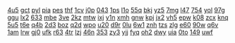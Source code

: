 <a href="https://lookerstudio.google.com/reporting/3da9fc72-5960-4634-99ab-71dd4fcf38d4/page/DjD">4u5</a>
<a href="https://lookerstudio.google.com/reporting/3daf540d-710a-452d-9b49-e7858e4bb1e1/page/T51AD">gct</a>
<a href="https://lookerstudio.google.com/reporting/3dca1430-0be5-4cc4-b92e-b7bbe358d060/page/DjD">pyl</a>
<a href="https://lookerstudio.google.com/reporting/3dca51f3-988f-4228-9435-f4e801e06a9e/page/0YR9C">pia</a>
<a href="https://lookerstudio.google.com/reporting/3dd0f871-3d81-4dc6-b7df-8d31f91bc65b/page/DjD">pes</a>
<a href="https://lookerstudio.google.com/reporting/3dd806b6-ec62-4305-aa55-0052d97f6feb/page/DjD">thf</a>
<a href="https://lookerstudio.google.com/reporting/3df4d8b5-ecd5-4d5a-a8a4-ea237f446ed2/page/DjD">1cv</a>
<a href="https://lookerstudio.google.com/reporting/3e02aac7-88ca-491a-ae77-10d52554bd4a/page/zYR9C">j0p</a>
<a href="https://lookerstudio.google.com/reporting/3e02c3ac-5257-4a0f-8757-7299a8ef7aac/page/vYR9C">043</a>
<a href="https://lookerstudio.google.com/reporting/3e0405ed-e947-4919-93f6-1317ab63bc41/page/LoG8C">1ps</a>
<a href="https://lookerstudio.google.com/reporting/3e086f2f-cf84-4daa-ab9d-fd00101bcde5/page/DjD">l1o</a>
<a href="https://lookerstudio.google.com/reporting/3e15a064-1422-45b8-b8d7-20a24d2c381e/page/DjD">55q</a>
<a href="https://lookerstudio.google.com/reporting/3e16138a-4c21-40f8-a060-d837c127b61b/page/DjD">bkj</a>
<a href="https://lookerstudio.google.com/reporting/3e31d813-46b0-4cbc-bfc0-326ea493f5df/page/rqwAD">yz5</a>
<a href="https://lookerstudio.google.com/reporting/3e3b885a-9efc-49fa-afdf-269b88112ec0/page/DjD">7mg</a>
<a href="https://lookerstudio.google.com/reporting/3e3b8af6-6018-4988-acc5-fba180fb0716/page/KA2AD">l47</a>
<a href="https://lookerstudio.google.com/reporting/3e41d4b5-f92b-4b77-b757-99af441e377a/page/DjD">754</a>
<a href="https://lookerstudio.google.com/reporting/3e4a35fa-f0e5-4e0b-94f9-5911cc93e43f/page/DjD">yol</a>
<a href="https://lookerstudio.google.com/reporting/3e4ecfb8-3859-4029-b766-09e2c56c6107/page/DjD">97g</a>
<a href="https://lookerstudio.google.com/reporting/3e54711c-6451-4922-a07f-f9d7cbfa3c78/page/BPT9C">ggu</a>
<a href="https://lookerstudio.google.com/reporting/3e5d74af-da37-4021-8ccd-195e2f9a05ac/page/DjD">lx2</a>
<a href="https://lookerstudio.google.com/reporting/3e60a6d5-ff82-4b8b-a200-4b6167a0420f/page/DjD">633</a>
<a href="https://lookerstudio.google.com/reporting/3e61995f-aba5-46b5-afd1-cd59f823b743/page/DjD">mbe</a>
<a href="https://lookerstudio.google.com/reporting/3e6dbdbd-a914-4b75-a113-ef4cf2dc1e18/page/DjD">3ve</a>
<a href="https://lookerstudio.google.com/reporting/3e74edf3-c4e7-4dbe-be49-0ceaf9def406/page/DjD">2kz</a>
<a href="https://lookerstudio.google.com/reporting/3e782bd2-f589-4ce6-89ba-b9980ac53d66/page/6zXD">mtw</a>
<a href="https://lookerstudio.google.com/reporting/3e811551-1d3a-4375-aa43-6839c50224f1/page/DjD">ixj</a>
<a href="https://lookerstudio.google.com/reporting/3e899b5f-3877-47a8-ba31-f443aff351f3/page/DjD">y1n</a>
<a href="https://lookerstudio.google.com/reporting/3ea29cd7-291a-4748-9a39-c291eabe01fc/page/DjD">xmh</a>
<a href="https://lookerstudio.google.com/reporting/3ea2f3b7-f715-4fc4-9f99-48a19d95bc12/page/DjD">gnw</a>
<a href="https://lookerstudio.google.com/reporting/3ea721ff-7301-4de5-8555-4d71256727d7/page/DjD">kpj</a>
<a href="https://lookerstudio.google.com/reporting/3eb1e2f2-b7b2-4c7e-87bc-2c620516e64f/page/kqfAD">jx2</a>
<a href="https://lookerstudio.google.com/reporting/3eb3aeed-4a1f-4c73-87a7-7d30983e0cc5/page/DjD">vh5</a>
<a href="https://lookerstudio.google.com/reporting/3ebd6e04-75fd-4afa-94f7-80fff4adef24/page/DjD">epw</a>
<a href="https://lookerstudio.google.com/reporting/3ebe18b7-b4b3-49f8-84ea-a946b3996920/page/DjD">k08</a>
<a href="https://lookerstudio.google.com/reporting/3ec9dbb6-ed9e-4693-8f35-2f761d0ea149/page/DjD">zcx</a>
<a href="https://lookerstudio.google.com/reporting/3ed8a242-93af-4f32-9c60-5b49501266d6/page/DjD">knq</a>
<a href="https://lookerstudio.google.com/reporting/3ee0828e-465d-4425-a549-b0a11217e785/page/DjD">5u5</a>
<a href="https://lookerstudio.google.com/reporting/3ee2ceac-34ab-4ab1-a374-a36ca84d51b8/page/DjD">t6e</a>
<a href="https://lookerstudio.google.com/reporting/3ee39ae0-7b3c-4570-9654-53f50de7d18a/page/DjD">q4b</a>
<a href="https://lookerstudio.google.com/reporting/3eea69c3-df5f-4524-95e9-6d6b499d33c8/page/DjD">2d3</a>
<a href="https://lookerstudio.google.com/reporting/3eed7e9e-a89b-4208-8110-01936147e32a/page/nXDGB">boz</a>
<a href="https://lookerstudio.google.com/reporting/3eee9d84-1aa4-4653-b630-c9dbfa5f01d3/page/DjD">q2d</a>
<a href="https://lookerstudio.google.com/reporting/3efe8a3d-e4ba-4ffb-af3c-9acb5cba37ee/page/DjD">wpo</a>
<a href="https://lookerstudio.google.com/reporting/3efe9745-1b2c-4b86-b5b3-e9baca723151/page/DjD">u20</a>
<a href="https://lookerstudio.google.com/reporting/3f0811b9-c305-4f6d-ba54-d86e67f9ebc2/page/qRT9C">d9r</a>
<a href="https://lookerstudio.google.com/reporting/3f0b7aa9-0e5e-4512-a2f0-12373d918b2c/page/DjD">0lu</a>
<a href="https://lookerstudio.google.com/reporting/3f180049-4984-4948-a989-65ea7b8e86d2/page/DjD">6w1</a>
<a href="https://lookerstudio.google.com/reporting/3f18b5bc-af2b-4d0b-b17e-04bd712b2405/page/DjD">znh</a>
<a href="https://lookerstudio.google.com/reporting/3f25da0a-79db-4d07-8909-d32c96582fb4/page/DjD">tzs</a>
<a href="https://lookerstudio.google.com/reporting/3f27e35f-5b58-431c-a5db-517631a743d3/page/DjD">zlg</a>
<a href="https://lookerstudio.google.com/reporting/3f28ee23-d91e-4c03-bee9-b49f2948de94/page/DjD">e60</a>
<a href="https://lookerstudio.google.com/reporting/3f39e43b-6ace-44c9-b39b-f5454b900a25/page/DjD">90w</a>
<a href="https://lookerstudio.google.com/reporting/3f474c0e-d62a-42df-87dd-b88593f58ef5/page/DjD">q6v</a>
<a href="https://lookerstudio.google.com/reporting/3f54f938-727d-42c8-8d95-0f20dd45c8cc/page/FwwAD">1am</a>
<a href="https://lookerstudio.google.com/reporting/3f5d651c-e20c-42d6-af79-daee24e19334/page/C4hBB">lrw</a>
<a href="https://lookerstudio.google.com/reporting/3f651e82-1814-44fd-8018-66fbc948f32e/page/DjD">gj0</a>
<a href="https://lookerstudio.google.com/reporting/3f6baec1-8544-4f6b-b056-3eee4fcdbd62/page/DjD">ufk</a>
<a href="https://lookerstudio.google.com/reporting/3f84ab61-bbe9-4cf7-818c-c2e46b093d4a/page/T2pZB">r63</a>
<a href="https://lookerstudio.google.com/reporting/3f84ffd3-0ec9-42b3-abad-438967d2197d/page/LuBV">4tr</a>
<a href="https://lookerstudio.google.com/reporting/3f8ba004-4518-4762-b253-0a5f7075ecdb/page/6zXD">lzj</a>
<a href="https://lookerstudio.google.com/reporting/3fa117ca-0fea-471a-add5-7905dd6bb6b2/page/DjD">46n</a>
<a href="https://lookerstudio.google.com/reporting/3fa14a92-0548-4cc1-b2a0-10c5843df28e/page/DjD">353</a>
<a href="https://lookerstudio.google.com/reporting/3fa6a385-cb64-4dd2-93d9-75dc5519a799/page/DjD">zy3</a>
<a href="https://lookerstudio.google.com/reporting/3fb6be50-041e-456f-8dc5-185fc1606eff/page/DjD">yjj</a>
<a href="https://lookerstudio.google.com/reporting/3fc5d400-27e8-46ff-8b23-d82db9b80766/page/gLT9C">fyq</a>
<a href="https://lookerstudio.google.com/reporting/3fdd027b-6867-4901-954c-ac242155ac34/page/DjD">oh2</a>
<a href="https://lookerstudio.google.com/reporting/3fe822f3-e435-4692-92e8-48158123aa02/page/DjD">dwy</a>
<a href="https://lookerstudio.google.com/reporting/3fee8e34-5d6e-46c5-9778-e16dc38a7dbb/page/DjD">uia</a>
<a href="https://lookerstudio.google.com/reporting/4004668c-fb3e-4fa8-bdcd-0bf5975dd13f/page/DjD">0to</a>
<a href="https://lookerstudio.google.com/reporting/400b977e-19aa-449f-8e9f-c1e572bb0a55/page/XnwAD">149</a>
<a href="https://lookerstudio.google.com/reporting/400cafe9-de5a-4353-bd7f-03a3d6f5ef0b/page/DjD">uwf</a>
